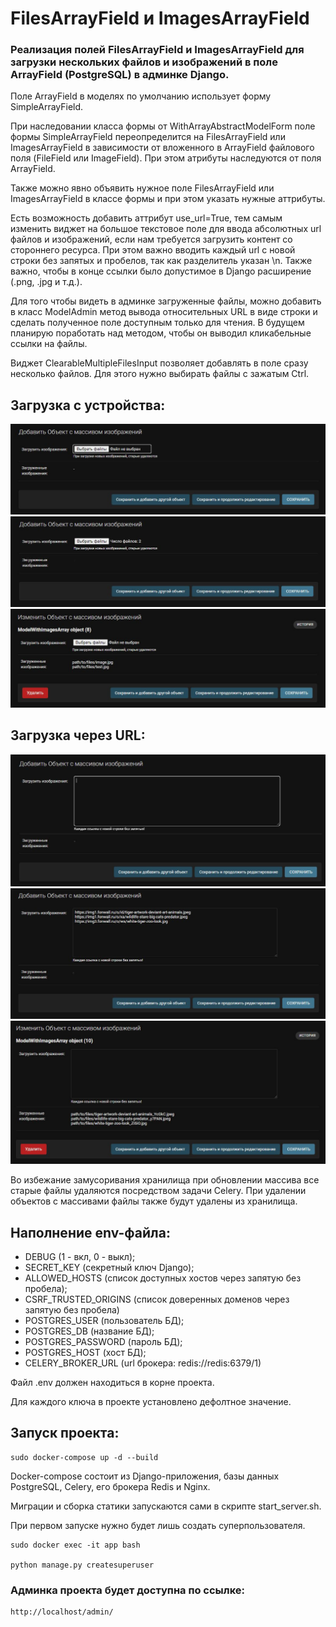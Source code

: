 # FilesArrayField и ImagesArrayField
### Реализация полей FilesArrayField и ImagesArrayField для загрузки нескольких файлов и изображений в поле ArrayField (PostgreSQL) в админке Django.

Поле ArrayField в моделях по умолчанию использует форму SimpleArrayField.

При наследовании класса формы от WithArrayAbstractModelForm поле формы SimpleArrayField
переопределится на FilesArrayField или ImagesArrayField в зависимости от вложенного в ArrayField
файлового поля (FileField или ImageField). При этом атрибуты наследуются от поля ArrayField.

Также можно явно объявить нужное поле FilesArrayField или ImagesArrayField в классе формы
и при этом указать нужные аттрибуты.

Есть возможность добавить аттрибут use_url=True, тем самым изменить виджет на большое текстовое поле
для ввода абсолютных url файлов и изображений, если нам требуется загрузить контент со стороннего ресурса.
При этом важно вводить каждый url с новой строки без запятых и пробелов, так как разделитель указан \n.
Также важно, чтобы в конце ссылки было допустимое в Django расширение (.png, .jpg и т.д.).

Для того чтобы видеть в админке загруженные файлы, можно добавить в класс ModelAdmin метод вывода
относительных URL в виде строки и сделать полученное поле доступным только для чтения.
В будущем планирую поработать над методом, чтобы он выводил кликабельные ссылки на файлы.

Виджет ClearableMultipleFilesInput позволяет добавлять в поле сразу несколько файлов.
Для этого нужно выбирать файлы с зажатым Ctrl.

## Загрузка с устройства:
![Image](https://github.com/Andrey11995/django_admin_array_files_upload/raw/main/github_static/add_1.JPG)
![Image](https://github.com/Andrey11995/django_admin_array_files_upload/raw/main/github_static/add_2.JPG)
![Image](https://github.com/Andrey11995/django_admin_array_files_upload/raw/main/github_static/added.JPG)

## Загрузка через URL:
![Image](https://github.com/Andrey11995/django_admin_array_files_upload/raw/main/github_static/add_url_1.JPG)
![Image](https://github.com/Andrey11995/django_admin_array_files_upload/raw/main/github_static/add_url_2.JPG)
![Image](https://github.com/Andrey11995/django_admin_array_files_upload/raw/main/github_static/added_url.JPG)

Во избежание замусоривания хранилища при обновлении массива все старые файлы удаляются
посредством задачи Celery.
При удалении объектов с массивами файлы также будут удалены из хранилища.

## Наполнение env-файла:

- DEBUG (1 - вкл, 0 - выкл);
- SECRET_KEY (секретный ключ Django);
- ALLOWED_HOSTS (список доступных хостов через запятую без пробела);
- CSRF_TRUSTED_ORIGINS (список доверенных доменов через запятую без пробела)
- POSTGRES_USER (пользователь БД);
- POSTGRES_DB (название БД);
- POSTGRES_PASSWORD (пароль БД);
- POSTGRES_HOST (хост БД);
- CELERY_BROKER_URL (url брокера: redis://redis:6379/1)

Файл .env должен находиться в корне проекта.

Для каждого ключа в проекте установлено дефолтное значение.

## Запуск проекта:
```
sudo docker-compose up -d --build
```
Docker-compose состоит из Django-приложения, базы данных PostgreSQL, Celery, его брокера Redis и Nginx.

Миграции и сборка статики запускаются сами в скрипте start_server.sh.

При первом запуске нужно будет лишь создать суперпользователя.
```
sudo docker exec -it app bash

python manage.py createsuperuser
```

### Админка проекта будет доступна по ссылке:
```
http://localhost/admin/
```
